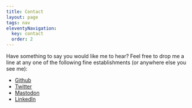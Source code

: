 ```yaml
---
title: Contact
layout: page
tags: nav
eleventyNavigation:
  key: contact
  order: 2
---
```


Have something to say you would like me to hear? Feel free to drop me a line at any one of the following fine establishments (or anywhere else you see me):

- [Github](http://github.com/craveytrain)
- [Twitter](http://twitter.com/craveytrain)
- <a rel="me" href="https://hachyderm.io/@craveytrain">Mastodon</a>
- [LinkedIn](http://www.linkedin.com/in/craveytrain)
